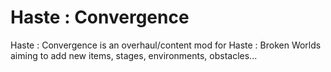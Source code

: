 # Haste : Convergence
Haste : Convergence is an overhaul/content mod for Haste : Broken Worlds aiming to add new items, stages, environments, obstacles...
